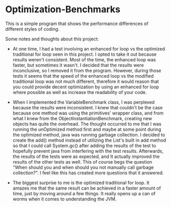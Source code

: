 # Optimization-Benchmarks
This is a simple program that shows the performance differences of different styles of coding.

Some notes and thoughts about this project:

- At one time, I had a test involving an enhanced for loop vs the optimized traditional for loop seen in this project. 
I opted to take it out because results weren't consistent. Most of the time, the enhanced loop was faster, but sometimes 
it wasn't. I decided that the results were inconclusive, so I removed it from the program. However, during those tests it
seems that the speed of the enhanced loop vs the modified traditional loop was not much different, therefore it would 
reason that you could provide decent optimization by using an enhanced for loop where possible as well as increase the 
readability of your code.
    
 
- When I implemented the VariableBenchmark class, I was perplexed because the results were inconsistent. I knew that
couldn't be the case because one method was using the primitives' wrapper class, and from what I knew from the
ObjectInstantiationBenchmark, creating new objects has quite the overhead. The thought occurred to me that I was running
the unOptimized method first and maybe at some point during the optimized method, java was running garbage collection.
I decided to create the add() method instead of utilizing the List's built in add method so that I could call System.gc()
after adding the results of the test to hopefully prevent java from interfering with the test results. Afterwards, the 
results of the tests were as expected, and It actually improved the results of the other tests as well. This of course
begs the question "When should you and when should you not manually call garbage collection?". I feel like this
has created more questions that it answered.
 
    
- The biggest surprise to me is the optimized traditional for loop. It amazes me that the same result can be achieved
in a faster amount of time, just by moving around a few things. It really opens up a can of worms when it comes to 
understanding the JVM.